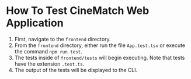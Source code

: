 # How To Test CineMatch Web Application

1. First, navigate to the `frontend` directory.
2. From the `frontend` directory, either run the file `App.test.tsx` or execute the command `npm run test`.
3. The tests inside of `frontend/tests` will begin executing. Note that tests have the extension `.test.ts`.
4. The output of the tests will be displayed to the CLI.
